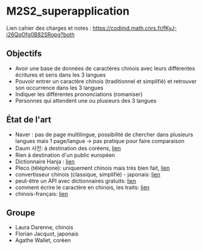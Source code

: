 # M2S2_superapplication

Lien cahier des charges et notes : https://codimd.math.cnrs.fr/fKyJ-j26QqOfg0B82SRopg?both

## Objectifs
- Avoir une base de données de caractères chinois avec leurs différentes écritures et sens dans les 3 langues
- Pouvoir entrer un caractère chinois (traditionnel et simplifié) et retrouver son occurrence dans les 3 langues
- Indiquer les différentes prononciations (romaniser)
- Personnes qui attendent une ou plusieurs des 3 langues

## État de l'art
- Naver : pas de page multilingue, possibilité de chercher dans plusieurs langues mais 1 page/langue → pas pratique pour faire comparaison
- Daum 사전: à destination des coréens, [lien](https://dic.daum.net/search.do?q=%E9%9F%93)
- Rien à destination d'un public européen
- Dictionnaire Hanja : [lien](https://koreanhanja.app/%e9%9f%93)
- Pleco (téléphone): uniquement chinois mais très bien fait, [lien](https://www.pleco.com)
- convertisseur chinois (classique, simplifié) - japonais: [lien](http://www.jcdic.com/chinese_convert/index.php)
- peut-être un API avec dictionnaires gratuits: [lien](https://glosbe.com/)
- comment écrire le caractère en chinois, les traits: [lien](https://github.com/skishore/makemeahanzi)
- chinois-français: [lien](https://github.com/guilhemmariotte/HanYuDic)

## Groupe
- Laura Darenne, chinois
- Florian Jacquot, japonais
- Agathe Wallet, coréen
